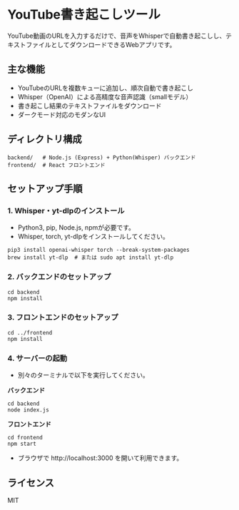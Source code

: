 # YouTube書き起こしツール

YouTube動画のURLを入力するだけで、音声をWhisperで自動書き起こしし、テキストファイルとしてダウンロードできるWebアプリです。

## 主な機能
- YouTubeのURLを複数キューに追加し、順次自動で書き起こし
- Whisper（OpenAI）による高精度な音声認識（smallモデル）
- 書き起こし結果のテキストファイルをダウンロード
- ダークモード対応のモダンなUI

## ディレクトリ構成

```
backend/   # Node.js (Express) + Python(Whisper) バックエンド
frontend/  # React フロントエンド
```

## セットアップ手順

### 1. Whisper・yt-dlpのインストール
- Python3, pip, Node.js, npmが必要です。
- Whisper, torch, yt-dlpをインストールしてください。

```
pip3 install openai-whisper torch --break-system-packages
brew install yt-dlp  # または sudo apt install yt-dlp
```

### 2. バックエンドのセットアップ
```
cd backend
npm install
```

### 3. フロントエンドのセットアップ
```
cd ../frontend
npm install
```

### 4. サーバーの起動
- 別々のターミナルで以下を実行してください。

**バックエンド**
```
cd backend
node index.js
```

**フロントエンド**
```
cd frontend
npm start
```

- ブラウザで http://localhost:3000 を開いて利用できます。

## ライセンス
MIT
